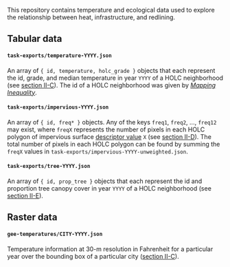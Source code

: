 This repository contains temperature and ecological data used to explore the relationship between heat, infrastructure, and redlining.

## Tabular data

#### `task-exports/temperature-YYYY.json`

An array of `{ id, temperature, holc_grade }` objects that each represent the id, grade, and median temperature in year `YYYY` of a HOLC neighborhood (see [section II-C](https://jsonkao.github.io/redlining-heat/Final.pdf)). The id of a HOLC neighborhood was given by [_Mapping Inequality_](https://dsl.richmond.edu/panorama/redlining/#loc=11/40.809/-74.187&city=manhattan-ny&area=D3&text=downloads).

#### `task-exports/impervious-YYYY.json`

An array of `{ id, freq* }` objects. Any of the keys `freq1`, `freq2`, ..., `freq12` may exist, where `freqX` represents the number of pixels in each HOLC polygon of impervious surface [descriptor value](https://developers.google.com/earth-engine/datasets/catalog/USGS_NLCD_RELEASES_2016_REL#bands) `X` (see [section II-D](https://jsonkao.github.io/redlining-heat/Final.pdf)). The total number of pixels in each HOLC polygon can be found by summing the `freqX` values in `task-exports/impervious-YYYY-unweighted.json`.

#### `task-exports/tree-YYYY.json`

An array of `{ id, prop_tree }` objects that each represent the id and proportion tree canopy cover in year `YYYY` of a HOLC neighborhood (see [section II-E](https://jsonkao.github.io/redlining-heat/Final.pdf)).

## Raster data

#### `gee-temperatures/CITY-YYYY.json`

Temperature information at 30-m resolution in Fahrenheit for a particular year over the bounding box of a particular city ([section II-C](https://jsonkao.github.io/redlining-heat/Final.pdf)).
